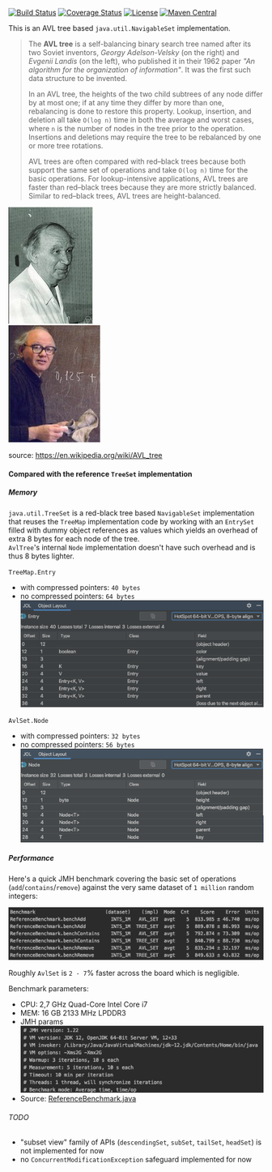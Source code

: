 [![Build Status](https://travis-ci.org/sabirove/avlset.svg?branch=master)](https://travis-ci.org/sabirove/avlset)
[![Coverage Status](https://coveralls.io/repos/github/sabirove/avlset/badge.svg)](https://coveralls.io/github/sabirove/avlset)
[![License](http://img.shields.io/:license-apache-brightgreen.svg)](http://www.apache.org/licenses/LICENSE-2.0.html)
[![Maven Central](https://maven-badges.herokuapp.com/maven-central/com.github.sabirove/avlset/badge.svg)](https://maven-badges.herokuapp.com/maven-central/com.github.sabirove/avlset)


This is an AVL tree based `java.util.NavigableSet` implementation.

> The **AVL tree** is a self-balancing binary search tree named after its two Soviet inventors,
> *Georgy Adelson-Velsky* (on the right) and *Evgenii Landis* (on the left), who published it in their 1962 paper
> *"An algorithm for the organization of information"*. It was the first such data structure to be invented.
> 
> In an AVL tree, the heights of the two child subtrees of any node differ by at most one; if at any time they differ
> by more than one, rebalancing is done to restore this property. 
> Lookup, insertion, and deletion all take `O(log n)` time in both the average and worst cases, 
> where `n` is the number of nodes in the tree prior to the operation. 
> Insertions and deletions may require the tree to be rebalanced by one or more tree rotations.
> 
> AVL trees are often compared with red–black trees because both support the same set of operations
> and take `O(log n)` time for the basic operations. 
> For lookup-intensive applications, AVL trees are faster than red–black trees because they are more strictly balanced.
> Similar to red–black trees, AVL trees are height-balanced.

![](img/Landis.png) ![](img/avl.gif) ![](img/Adelson-Velsky.png)  

source: https://en.wikipedia.org/wiki/AVL_tree

#### Compared with the reference `TreeSet` implementation

##### Memory

`java.util.TreeSet` is a red-black tree based `NavigableSet` implementation that reuses the `TreeMap` implementation code 
by working with an `EntrySet` filled with dummy object references as values which yields an overhead of 
extra 8 bytes for each node of the tree.  
`AvlTree`'s internal `Node` implementation doesn't have such overhead and is thus 8 bytes lighter.

`TreeMap.Entry`
- with compressed pointers: `40 bytes`  
- no compressed pointers: `64 bytes`  
![](img/mem_ref_coops.png)

`AvlSet.Node`  
- with compressed pointers: `32 bytes`  
- no compressed pointers: `56 bytes`  
![](img/mem_avl_coops.png)

##### Performance

Here's a quick JMH benchmark covering the basic set of operations (`add`/`contains`/`remove`)
against the very same dataset of `1 million` random integers:  

![](img/bench_result.png)

Roughly `AvlSet` is `2 - 7`% faster across the board which is negligible. 

Benchmark parameters:
- CPU: 2,7 GHz Quad-Core Intel Core i7
- MEM: 16 GB 2133 MHz LPDDR3
- JMH params  
![](img/bench_params.png)  
- Source: [ReferenceBenchmark.java](src/test/java/com/github/sabirove/util/ReferenceBenchmark.java)

###### TODO
- "subset view" family of APIs (`descendingSet`, `subSet`, `tailSet`, `headSet`) is not implemented for now
- no `ConcurrentModificationException` safeguard implemented for now
